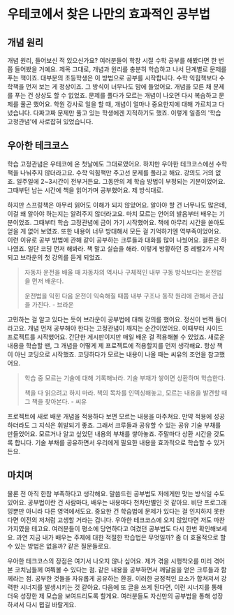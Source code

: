 # 우테코에서 찾은 나만의 효과적인 공부법
## 개념 원리

개념 원리, 들어보신 적 있으신가요? 여러분들이 학창 시절 수학 공부를 해봤다면 한 번쯤 들어봤을 거예요. 제목 그대로, 개념과 원리를 충분히 학습하고 나서 단계별로 문제를 푸는 책이죠. 대부분의 초등학생은 이 방법으로 공부를 시작합니다. 수학 익힘책보다 수학책을 먼저 보는 게 정상이죠. 그 방식이 너무나도 맘에 들었어요. 개념을 모른 채 문제를 푸는 건 상상도 할 수 없었죠. 문제를 풀다가 모르는 개념이 나오면 다시 복습하고 문제를 풀곤 했어요. 학원 강사로 일을 할 때, 개념이 얼마나 중요한지에 대해 가르치고 다녔습니다. 다짜고짜 문제만 풀고 있는 학생에겐 지적하기도 했죠. 이렇게 일종의 '학습 고정관념'에 사로잡혀 있었습니다.

## 우아한 테크코스

학습 고정관념은 우테코에 온 첫날에도 그대로였어요. 하지만 우아한 테크코스에선 수학책을 나눠주지 않더라고요. 수학 익힘책만 주고선 문제를 풀라고 해요. 강의도 거의 없죠. 일주일에 2~3시간이 전부거든요.  그동안의 제 학습 방법이 부정되는 기분이었어요. 그때부턴 남는 시간에 책을 읽어가며 공부했어요. 제 방식대로.

하지만 스프링책은 아무리 읽어도 이해가 되지 않았어요. 알아야 할 건 너무나도 많은데, 이걸 왜 알아야 하는지는 알려주지 않더라고요. 마치 모르는 언어의 발음부터 배우는 기분이었죠. 그때부터 학습 고정관념에 금이 가기 시작했어요. 책에 아무리 시간을 쏟아도 얻을 게 없어 보였죠. 또한 내용이 너무 방대해서 모든 걸 기억하기엔 역부족이었어요. 이런 이유로 공부 방법에 관해 같이 공부하는 크루들과 대화를 많이 나눴어요. 결론은 하나였죠. 일단 코딩 먼저 해봐라. 책 말고 실습을 해라. 이렇게 방황하던 중 레벨2가 시작되고 브라운의 첫 강의를 듣게 되었죠.

> 자동차 운전을 배울 때 자동차의 역사나 구체적인 내부 구동 방식보다는 운전법을 먼저 배운다.
>
> 운전법을 익힌 다음 운전이 익숙해질 때쯤 내부 구조나 동작 원리에 관해서 관심을 가진다. - 브라운

고민하는 걸 알고 있다는 듯이 브라운이 공부법에 대해 강의를 했어요. 정신이 번쩍 들더라고요. 개념 먼저 공부해야 한다는 고정관념이 깨지는 순간이었어요. 이때부터 사이드 프로젝트를 시작했어요. 간단한 게시판이지만 매일 배운 걸 적용해볼 수 있었죠. 새로운 내용을 학습할 땐, 그 개념을 어떻게 제 프로젝트에 적용할지를 먼저 생각해요. 항상 책이 아닌 코딩으로 시작했죠. 코딩하다가 모르는 내용이 나올 때는 씨유의 조언을 참고했어요.

> 학습 중 모르는 기술에 대해 기록해놔라. 기술 부채가 쌓이면 상환하며 학습한다. 
>
> 책을 다 읽으려고 하지 마라. 책의 목차를 인덱싱해놓고, 모르는 내용을 발견할 때 그 책을 찾아본다. - 씨유

프로젝트에 새로 배운 개념을 적용하다 보면 모르는 내용을 마주쳐요. 만약 적용에 성공하더라도 그 지식은 휘발되기 좋죠. 그래서 크루들과 공유할 수 있는 공유 기술 부채를 만들었어요. 모르거나 알고 싶었던 내용의 부채를 쌓아놓죠. 주말마다 상환 시간을 갖도록 합니다. 기술 부채를 공유하면서 우리에게 필요한 내용을 효과적으로 학습할 수 있거든요.

## 마치며
물론 전 아직 한참 부족하다고 생각해요. 말씀드린 공부법도 저에게만 맞는 방식일 수도 있어요. 공부법이란 건 사람마다, 배우는 내용마다 천차만별인 것 같아요. 비단 프로그래밍뿐만 아니라 다른 영역에서도요. 중요한 건 학습법에 문제가 있다는 걸 인지하지 못한다면 이전의 저처럼 고생할 거라는 겁니다. 우아한 테크코스에 오지 않았다면 저도 마찬가지였을 테고요. 여러분들이 평소에 당연하다고 여겼던 공부법도 다시 한번 확인해보세요. 과연 지금 내가 배우는 주제에 대한 적절한 학습법은 무엇일까? 좀 더 효율적으로 할 수 있는 방법은 없을까? 같은 질문들로요.


우아한 테크코스의 장점은 여기서 나오지 않나 싶어요. 제가 겪을 시행착오를 미리 겪어본 코치님들께 여쭤볼 수 있다는 점. 같은 내용을 공부하면서 깨달음을 얻은 크루들과 함께라는 점. 공부한 것들을 자유롭게 공유하는 환경. 이러한 긍정적인 요소가 합쳐져서 강력한 시너지를 발생시키는 것 같아요. 다음에 또 글을 쓰게 된다면, 이런 시너지를 통해 더욱 성장한 제 모습을 보여드리도록 할게요. 여러분들도 자신만의 공부법을 통해 성장하셔서 다시 뵙길 바랄게요.

